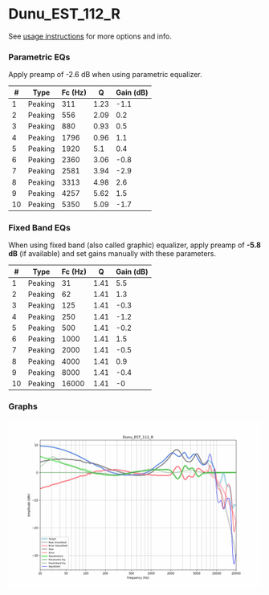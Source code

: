 # Dunu_EST_112_R
See [usage instructions](https://github.com/jaakkopasanen/AutoEq#usage) for more options and info.

### Parametric EQs
Apply preamp of -2.6 dB when using parametric equalizer.

|   # | Type    |   Fc (Hz) |    Q |   Gain (dB) |
|-----|---------|-----------|------|-------------|
|   1 | Peaking |       311 | 1.23 |        -1.1 |
|   2 | Peaking |       556 | 2.09 |         0.2 |
|   3 | Peaking |       880 | 0.93 |         0.5 |
|   4 | Peaking |      1796 | 0.96 |         1.1 |
|   5 | Peaking |      1920 | 5.1  |         0.4 |
|   6 | Peaking |      2360 | 3.06 |        -0.8 |
|   7 | Peaking |      2581 | 3.94 |        -2.9 |
|   8 | Peaking |      3313 | 4.98 |         2.6 |
|   9 | Peaking |      4257 | 5.62 |         1.5 |
|  10 | Peaking |      5350 | 5.09 |        -1.7 |

### Fixed Band EQs
When using fixed band (also called graphic) equalizer, apply preamp of **-5.8 dB** (if available) and set gains manually with these parameters.

|   # | Type    |   Fc (Hz) |    Q |   Gain (dB) |
|-----|---------|-----------|------|-------------|
|   1 | Peaking |        31 | 1.41 |         5.5 |
|   2 | Peaking |        62 | 1.41 |         1.3 |
|   3 | Peaking |       125 | 1.41 |        -0.3 |
|   4 | Peaking |       250 | 1.41 |        -1.2 |
|   5 | Peaking |       500 | 1.41 |        -0.2 |
|   6 | Peaking |      1000 | 1.41 |         1.5 |
|   7 | Peaking |      2000 | 1.41 |        -0.5 |
|   8 | Peaking |      4000 | 1.41 |         0.9 |
|   9 | Peaking |      8000 | 1.41 |        -0.4 |
|  10 | Peaking |     16000 | 1.41 |        -0   |

### Graphs
![](./Dunu_EST_112_R.png)
